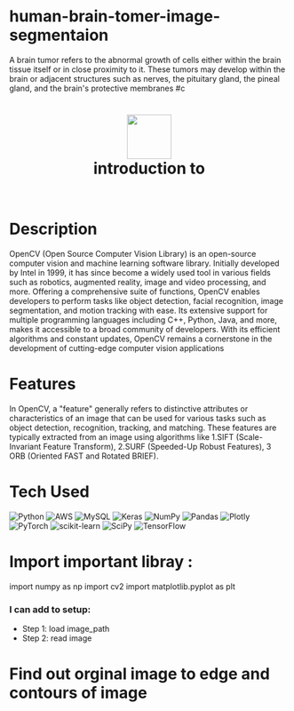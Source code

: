# human-brain-tomer-image-segmentaion
A brain tumor refers to the abnormal growth of cells either within the brain tissue itself or in close proximity to it. These tumors may develop within the brain or adjacent structures such as nerves, the pituitary gland, the pineal gland, and the brain's protective membranes
#c<div align="center">
      <h1> <img src="Arif_Miah952" width="80px"><br/>introduction to </h1>
     </div>
<p align="center"> <a href="Arif_Miah952" target="_blank"><img alt="" src="https://img.shields.io/badge/Twitter-1DA1F2?style=normal&logo=twitter&logoColor=white" style="vertical-align:center" /></a> <a href="https://www.kaggle.com/arifmiad}" target="_blank"><img alt="" src="https://img.shields.io/badge/LinkedIn-0077B5?style=normal&logo=linkedin&logoColor=white" style="vertical-align:center" /></a> </p>

# Description
OpenCV (Open Source Computer Vision Library) is an open-source computer vision and machine learning software library. Initially developed by Intel in 1999, it has since become a widely used tool in various fields such as robotics, augmented reality, image and video processing, and more. Offering a comprehensive suite of functions, OpenCV enables developers to perform tasks like object detection, facial recognition, image segmentation, and motion tracking with ease. Its extensive support for multiple programming languages including C++, Python, Java, and more, makes it accessible to a broad community of developers. With its efficient algorithms and constant updates, OpenCV remains a cornerstone in the development of cutting-edge computer vision applications

# Features

In OpenCV, a "feature" generally refers to distinctive attributes or characteristics of an image that can be used for various tasks such as object detection, recognition, tracking, and matching. These features are typically extracted from an image using algorithms like 1.SIFT (Scale-Invariant Feature Transform), 
2.SURF (Speeded-Up Robust Features),
3 ORB (Oriented FAST and Rotated BRIEF).


# Tech Used
 ![Python](https://img.shields.io/badge/python-3670A0?style=for-the-badge&logo=python&logoColor=ffdd54) ![AWS](https://img.shields.io/badge/AWS-%23FF9900.svg?style=for-the-badge&logo=amazon-aws&logoColor=white) ![MySQL](https://img.shields.io/badge/mysql-%2300f.svg?style=for-the-badge&logo=mysql&logoColor=white) ![Keras](https://img.shields.io/badge/Keras-%23D00000.svg?style=for-the-badge&logo=Keras&logoColor=white) ![NumPy](https://img.shields.io/badge/numpy-%23013243.svg?style=for-the-badge&logo=numpy&logoColor=white) ![Pandas](https://img.shields.io/badge/pandas-%23150458.svg?style=for-the-badge&logo=pandas&logoColor=white) ![Plotly](https://img.shields.io/badge/Plotly-%233F4F75.svg?style=for-the-badge&logo=plotly&logoColor=white) ![PyTorch](https://img.shields.io/badge/PyTorch-%23EE4C2C.svg?style=for-the-badge&logo=PyTorch&logoColor=white) ![scikit-learn](https://img.shields.io/badge/scikit--learn-%23F7931E.svg?style=for-the-badge&logo=scikit-learn&logoColor=white) ![SciPy](https://img.shields.io/badge/SciPy-%230C55A5.svg?style=for-the-badge&logo=scipy&logoColor=%white) ![TensorFlow](https://img.shields.io/badge/TensorFlow-%23FF6F00.svg?style=for-the-badge&logo=TensorFlow&logoColor=white)
      
# Import important libray :
import numpy as np
import cv2
import matplotlib.pyplot as plt


### I can  add to setup:
- Step 1: load image_path
- Step 2: read image

# Find out  orginal image to edge and contours of image

 

 


      
<!-- </> with 💛 by readMD (https://readmd.itsvg.in) -->
    
